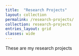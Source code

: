 ```yaml
---
title:  "Research Projects"
layout: collection
permalink: /research-projects/
collection: research-projects
entries_layout: grid
classes: wide
---
```


These are my research projects
